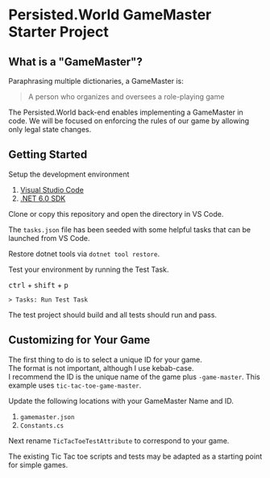 # Persisted.World GameMaster Starter Project

## What is a "GameMaster"?

Paraphrasing multiple dictionaries, a GameMaster is:

> A person who organizes and oversees a role-playing game

The Persisted.World back-end enables implementing a GameMaster in code. 
We will be focused on enforcing the rules of our game
by allowing only legal state changes.


## Getting Started

Setup the development environment

1. [Visual Studio Code](https://code.visualstudio.com/) 
2. [.NET 6.0 SDK](https://dotnet.microsoft.com/en-us/download/visual-studio-sdks)

Clone or copy this repository and open the directory in VS Code.

The `tasks.json` file has been seeded with some helpful tasks that can be launched from VS Code.

Restore dotnet tools via `dotnet tool restore`.

Test your environment by running the Test Task. 

<kbd>ctrl</kbd> + <kbd>shift</kbd> + <kbd>p</kbd>

```
> Tasks: Run Test Task
```

The test project should build and all tests should run and pass.


## Customizing for Your Game

The first thing to do is to select a unique ID for your game.  
The format is not important, although I use kebab-case.  
I recommend the ID is the unique name of the game plus `-game-master`. 
This example uses `tic-tac-toe-game-master`.

Update the following locations with your GameMaster Name and ID.

1. `gamemaster.json`
2. `Constants.cs`

Next rename `TicTacToeTestAttribute` to correspond to your game. 

The existing Tic Tac toe scripts and tests may be adapted as a starting point for simple games.
